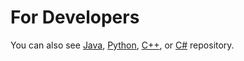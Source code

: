 For Developers
============
You can also see [Java](https://github.com/starlangsoftware/Sampling), [Python](https://github.com/starlangsoftware/Sampling-Py), [C++](https://github.com/starlangsoftware/Sampling-CPP), or [C#](https://github.com/starlangsoftware/Sampling-CS) repository.
